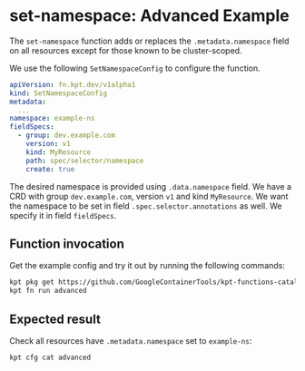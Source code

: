 # set-namespace: Advanced Example

The `set-namespace` function adds or replaces the `.metadata.namespace` field on
all resources except for those known to be cluster-scoped.

We use the following `SetNamespaceConfig` to configure the function.

```yaml
apiVersion: fn.kpt.dev/v1alpha1
kind: SetNamespaceConfig
metadata:
  ...
namespace: example-ns
fieldSpecs:
  - group: dev.example.com
    version: v1
    kind: MyResource
    path: spec/selector/namespace
    create: true
```

The desired namespace is provided using `.data.namespace` field. We have a CRD
with group `dev.example.com`, version `v1` and kind `MyResource`. We want the
namespace to be set in field `.spec.selector.annotations` as well. We specify it
in field `fieldSpecs`.

## Function invocation

Get the example config and try it out by running the following commands:

```sh
kpt pkg get https://github.com/GoogleContainerTools/kpt-functions-catalog.git/examples/mutators/set-namespace/advanced@go/set-namespace/v0.1.0 .
kpt fn run advanced
```

## Expected result

Check all resources have `.metadata.namespace` set to `example-ns`:

```sh
kpt cfg cat advanced
```
